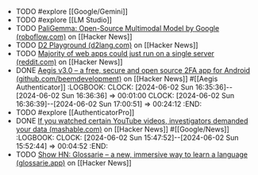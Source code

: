 - TODO #explore [[Google/Gemini]]
- TODO #explore [[LM Studio]]
- TODO [PaliGemma: Open-Source Multimodal Model by Google (roboflow.com)](https://news.ycombinator.com/item?id=40371237) on [[Hacker News]]
- TODO [D2 Playground (d2lang.com)](https://news.ycombinator.com/item?id=39805529) on [[Hacker News]]
- TODO [Majority of web apps could just run on a single server (reddit.com)](https://news.ycombinator.com/item?id=39809342) on [[Hacker News]]
- DONE [Aegis v3.0 – a free, secure and open source 2FA app for Android (github.com/beemdevelopment)](https://news.ycombinator.com/item?id=39808921) on [[Hacker News]] #[[Aegis Authenticator]]
  :LOGBOOK:
  CLOCK: [2024-06-02 Sun 16:35:36]--[2024-06-02 Sun 16:36:36] =>  00:01:00
  CLOCK: [2024-06-02 Sun 16:36:39]--[2024-06-02 Sun 17:00:51] =>  00:24:12
  :END:
- TODO #explore [[AuthenticatorPro]]
- DONE [If you watched certain YouTube videos, investigators demanded your data (mashable.com)](https://news.ycombinator.com/item?id=39808994) on [[Hacker News]] #[[Google/News]]
  :LOGBOOK:
  CLOCK: [2024-06-02 Sun 15:47:52]--[2024-06-02 Sun 15:52:44] =>  00:04:52
  :END:
- TODO [Show HN: Glossarie – a new, immersive way to learn a language (glossarie.app)](https://news.ycombinator.com/item?id=39807912) on [[Hacker News]]